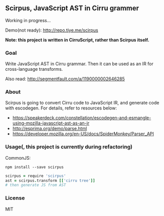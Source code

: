 
Scirpus, JavaScript AST in Cirru grammer
------

Working in progress...

Demo(not ready): http://repo.tiye.me/scirpus

**Note: this project is written in CirruScript, rather than Scirpus itself.**

### Goal

Write JavaScript AST in Cirru grammar. Then it can be used as an IR for cross-language transforms.

Also read: http://segmentfault.com/a/1190000002646285

### About

Scirpus is going to convert Cirru code to JavaScript IR, and generate code with escodegen.
For details, refer to resources below:

* https://speakerdeck.com/constellation/escodegen-and-esmangle-using-mozilla-javascript-ast-as-an-ir
* http://esprima.org/demo/parse.html
* https://developer.mozilla.org/en-US/docs/SpiderMonkey/Parser_API

### Usage(, this project is currently during refactoring)

CommonJS:

```
npm install --save scirpus
```
```coffee
scirpus = require 'scirpus'
ast = scirpus.transform [['cirru tree']]
# then generate JS from AST
```

### License

MIT

